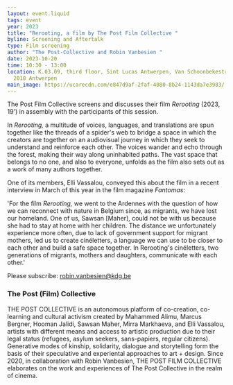 ```yaml
---
layout: event.liquid
tags: event
year: 2023
title: "Rerooting, a film by The Post Film Collective "
byline: Screening and Aftertalk
type: Film screening
author: "The Post-Collective and Robin Vanbesien "
date: 2023-10-20
time: 10:30 - 13:00
location: K.03.09, third floor, Sint Lucas Antwerpen, Van Schoonbekestraat 143,
  2018 Antwerpen
main_image: https://ucarecdn.com/e847d9af-2faf-4080-8b24-1143da7e3983/
---
```

The Post Film Collective screens and discusses their film *Rerooting* (2023, 19') in assembly with the participants of this session.  

In *Rerooting,* a multitude of voices, languages, and translations are spun together like the threads of a spider's web to bridge a space in which the creators are together on an audiovisual journey in which they seek to understand and reinforce each other. The voices wander and echo through the forest, making their way along uninhabited paths. The vast space that belongs to no one, and also to everyone, unfolds as the film also sets out as a work of many authors together. 

One of its members, Elli Vassalou, conveyed this about the film  in a recent interview in March of this year in the film magazine *Fantomas*:

'For the film *Rerooting,* we went to the Ardennes with the question of how we can reconnect with nature in Belgium since, as migrants, we have lost our homeland. One of us, Sawsan \[Maher], could not be with us because she had to stay at home with her children. The distance we unfortunately experience more often, due to lack of government support for migrant mothers, led us to create cinéletters, a language we can use to be closer to each other and build a safe space together. In Rerooting's cinéletters, two generations of migrants, mothers and daughters, communicate with each other.'

Please subscribe: robin.vanbesien@kdg.be



### The Post (Film) Collective

THE POST COLLECTIVE is an autonomous platform of co-creation, co-learning and cultural activism created by Mahammed Alimu, Marcus Bergner, Hooman Jalidi, Sawsan Maher, Mirra Markhaeva, and Elli Vassalou, artists with different means and access to artistic production due to their legal status (refugees, asylum seekers, sans-papiers, regular citizens). Generative modes of kinship, solidarity, dialogue and storytelling form the basis of their speculative and experiental approaches to art + design. Since 2020, in collaboration with Robin Vanbesien, THE POST FILM COLLECTIVE elaborates on the work and experiences of The Post Collective in the realm of cinema.